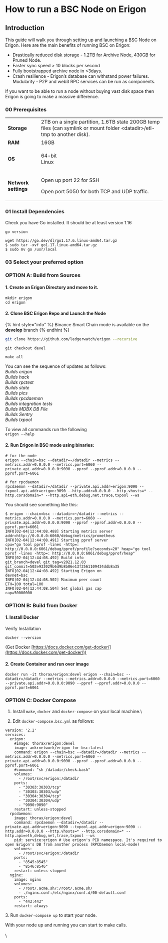 # How to run a BSC Node on Erigon

## Introduction&#x20;

This guide will walk you through setting up and launching a BSC Node on Erigon. Here are the main benefits of running BSC on Erigon:

* Drastically reduced disk storage - 1.2TB for Archive Node, 430GB for Pruned Node.&#x20;
* Faster sync speed > 10 blocks per second&#x20;
* Fully bootstrapped archive node in <3days.&#x20;
* Crash resilience - Erigon’s database can withstand power failures. Modularity - P2P and web3 RPC services can be run as components.

If you want to be able to run a node without buying vast disk space then Erigon is going to make a massive difference.

### **00 Prerequisites**

|                      |                                                                                                                           |
| -------------------- | ------------------------------------------------------------------------------------------------------------------------- |
| **Storage**          | 2TB on a single partition, 1.6TB state 200GB temp files (can symlink or mount folder \<datadir>/etl-tmp to another disk). |
| **RAM**              | 16GB                                                                                                                      |
| **OS**               | <p>64-bit <br>Linux</p>                                                                                                   |
| **Network settings** | <p>Open up port 22 for SSH</p><p>Open port 5050 for both TCP and UDP traffic.</p>                                         |

### **01 Install Dependencies**

Check you have Go installed. It should be at least version 1.16&#x20;

```
go version 
```

```
wget https://go.dev/dl/go1.17.6.linux-amd64.tar.gz
$ sudo tar -xvf go1.17.linux-amd64.tar.gz
$ sudo mv go /usr/local
```

### 03 Select your preferred option

### OPTION A: Build from Sources

#### **1. Create an Erigon Directory and move to it.**

```
mkdir erigon
cd erigon
```

#### **2. Clone BSC Erigon Repo and Launch the Node**

{% hint style="info" %}
Binance Smart Chain mode is available on the **develop** branch
{% endhint %}

```bash
git clone https://github.com/ledgerwatch/erigon --recursive
```

```
git checkout devel
```

```
make all
```

You can see the sequence of updates as follows:\
_Builds erigon_\
_Builds hack_\
_Builds rpctest_\
_Builds state_\
_Builds pics_\
_Builds rpcdaemon_\
_Builds integration tests_\
_Builds MDBX DB File_\
_Builds Sentry_\
_Builds txpool_

To view all commands run the following\
`erigon --help`

#### 2. Run Erigon in BSC mode using binaries:

```
# for the node
erigon --chain=bsc --datadir=~/datadir --metrics --metrics.addr=0.0.0.0 --metrics.port=6060 --private.api.addr=0.0.0.0:9090 --pprof --pprof.addr=0.0.0.0 --pprof.port=6061

# for rpcdaemon
rpcdaemon --datadir=/datadir --private.api.addr=erigon:9090 --txpool.api.addr=erigon:9090 --http.addr=0.0.0.0 --http.vhosts=* --http.corsdomain=* --http.api=eth,debug,net,trace,txpool --ws
```

You should see something like this:

```shell
$ erigon --chain=bsc --datadir=~/datadir --metrics --metrics.addr=0.0.0.0 --metrics.port=6060 --private.api.addr=0.0.0.0:9090 --pprof --pprof.addr=0.0.0.0 --pprof.port=6061
INFO[02-04|12:44:08.488] Starting metrics server                  addr=http://0.0.0.0:6060/debug/metrics/prometheus
INFO[02-04|12:44:08.491] Starting pprof server                    cpu="go tool pprof -lines -http=: http://0.0.0.0:6061/debug/pprof/profile?seconds=20" heap="go tool pprof -lines -http=: http://0.0.0.0:6061/debug/pprof/heap"
INFO[02-04|12:44:08.492] Build info                               git_branch=devel git_tag=v2021.12.03 git_commit=502e933029b6d9b8b06e13f2561109434ddb8a35
INFO[02-04|12:44:08.492] Starting Erigon on                       devnet=bsc
INFO[02-04|12:44:08.502] Maximum peer count                       ETH=100 total=100
INFO[02-04|12:44:08.504] Set global gas cap                       cap=50000000
```

### OPTION B: Build from Docker

#### 1.  Install Docker

Verify Installation&#x20;

```
docker --version
```

(Get Docker [https://docs.docker.com/get-docker/](https://docs.docker.com/get-docker/))

#### 2. Create Container and run over image

```
docker run -it thorax/erigon:devel erigon --chain=bsc --datadir=/datadir --metrics --metrics.addr=0.0.0.0 --metrics.port=6060 --private.api.addr=0.0.0.0:9090 --pprof --pprof.addr=0.0.0.0 --pprof.port=6061
```

### &#x20;OPTION C: Docker Compose&#x20;

1. Install `make`, `docker` and `docker-compose` on your local machine.\

2. Edit `docker-compose.bsc.yml` as follows:

```shell
version: '2.2'
services:
  erigon:
    #image: thorax/erigon:devel
    image: ankrnetwork/erigon-for-bsc:latest
    command: erigon --chain=bsc --datadir=/datadir --metrics --metrics.addr=0.0.0.0 --metrics.port=6060 --private.api.addr=0.0.0.0:9090 --pprof --pprof.addr=0.0.0.0 --pprof.port=6061
    #command: "sh /datadir/check.bash"
    volumes:
      - /root/svc/erigon:/datadir
    ports:
      - "30303:30303/tcp"
      - "30303:30303/udp"
      - "30304:30304/tcp"
      - "30304:30304/udp"
      - "9090:9090"
    restart: unless-stopped
  rpcdaemon:
    image: thorax/erigon:devel
    command: rpcdaemon --datadir=/datadir --private.api.addr=erigon:9090 --txpool.api.addr=erigon:9090 --http.addr=0.0.0.0 --http.vhosts=* --http.corsdomain=* --http.api=eth,debug,net,trace,txpool --ws
    pid: service:erigon # Use erigon's PID namespace. It's required to open Erigon's DB from another process (RPCDaemon local-mode)
    volumes:
      - /root/svc/erigon:/datadir
    ports:
      - "8545:8545"
      - "8546:8546"
    restart: unless-stopped
  nginx:
    image: nginx
    volumes:
      - /root/.acme.sh/:/root/.acme.sh/
      - ./nginx.conf:/etc/nginx/conf.d/00-default.conf
    ports:
      - "443:443"
    restart: always
```

3\. Run `docker-compose up` to start your node.

With your node up and running you can start to make calls.\
\
\
